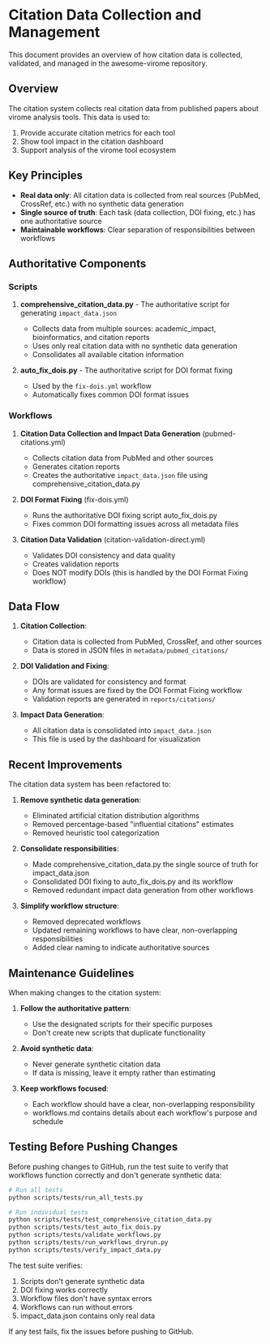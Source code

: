 # Citation Data Collection and Management

This document provides an overview of how citation data is collected, validated, and managed in the awesome-virome repository.

## Overview

The citation system collects real citation data from published papers about virome analysis tools. This data is used to:

1. Provide accurate citation metrics for each tool
2. Show tool impact in the citation dashboard
3. Support analysis of the virome tool ecosystem

## Key Principles

- **Real data only**: All citation data is collected from real sources (PubMed, CrossRef, etc.) with no synthetic data generation
- **Single source of truth**: Each task (data collection, DOI fixing, etc.) has one authoritative source
- **Maintainable workflows**: Clear separation of responsibilities between workflows

## Authoritative Components

### Scripts

1. **comprehensive_citation_data.py** - The authoritative script for generating `impact_data.json`
   - Collects data from multiple sources: academic_impact, bioinformatics, and citation reports
   - Uses only real citation data with no synthetic data generation
   - Consolidates all available citation information

2. **auto_fix_dois.py** - The authoritative script for DOI format fixing
   - Used by the `fix-dois.yml` workflow
   - Automatically fixes common DOI format issues

### Workflows

1. **Citation Data Collection and Impact Data Generation** (pubmed-citations.yml)
   - Collects citation data from PubMed and other sources
   - Generates citation reports
   - Creates the authoritative `impact_data.json` file using comprehensive_citation_data.py

2. **DOI Format Fixing** (fix-dois.yml)
   - Runs the authoritative DOI fixing script auto_fix_dois.py
   - Fixes common DOI formatting issues across all metadata files

3. **Citation Data Validation** (citation-validation-direct.yml)
   - Validates DOI consistency and data quality
   - Creates validation reports
   - Does NOT modify DOIs (this is handled by the DOI Format Fixing workflow)

## Data Flow

1. **Citation Collection**:
   - Citation data is collected from PubMed, CrossRef, and other sources
   - Data is stored in JSON files in `metadata/pubmed_citations/`

2. **DOI Validation and Fixing**:
   - DOIs are validated for consistency and format
   - Any format issues are fixed by the DOI Format Fixing workflow
   - Validation reports are generated in `reports/citations/`

3. **Impact Data Generation**:
   - All citation data is consolidated into `impact_data.json`
   - This file is used by the dashboard for visualization

## Recent Improvements

The citation data system has been refactored to:

1. **Remove synthetic data generation**:
   - Eliminated artificial citation distribution algorithms
   - Removed percentage-based "influential citations" estimates
   - Removed heuristic tool categorization

2. **Consolidate responsibilities**:
   - Made comprehensive_citation_data.py the single source of truth for impact_data.json
   - Consolidated DOI fixing to auto_fix_dois.py and its workflow
   - Removed redundant impact data generation from other workflows

3. **Simplify workflow structure**:
   - Removed deprecated workflows
   - Updated remaining workflows to have clear, non-overlapping responsibilities
   - Added clear naming to indicate authoritative sources

## Maintenance Guidelines

When making changes to the citation system:

1. **Follow the authoritative pattern**:
   - Use the designated scripts for their specific purposes
   - Don't create new scripts that duplicate functionality

2. **Avoid synthetic data**:
   - Never generate synthetic citation data
   - If data is missing, leave it empty rather than estimating

3. **Keep workflows focused**:
   - Each workflow should have a clear, non-overlapping responsibility
   - workflows.md contains details about each workflow's purpose and schedule

## Testing Before Pushing Changes

Before pushing changes to GitHub, run the test suite to verify that workflows function correctly and don't generate synthetic data:

```bash
# Run all tests
python scripts/tests/run_all_tests.py

# Run individual tests
python scripts/tests/test_comprehensive_citation_data.py
python scripts/tests/test_auto_fix_dois.py
python scripts/tests/validate_workflows.py
python scripts/tests/run_workflows_dryrun.py
python scripts/tests/verify_impact_data.py
```

The test suite verifies:
1. Scripts don't generate synthetic data
2. DOI fixing works correctly
3. Workflow files don't have syntax errors
4. Workflows can run without errors
5. impact_data.json contains only real data

If any test fails, fix the issues before pushing to GitHub.